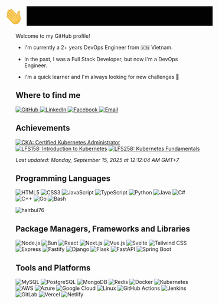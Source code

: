 <h1 style="display: flex; gap: 10px; align-items: center; justify-content: center">
<img alt="👋" src="./assets/wave.gif" width="50" height="50">
<img src="./assets/greet.svg" alt="Hi there, I'm Bui Duc Hai" style="mix-blend-mode: difference;"/>
</h1>

Welcome to my GitHub profile!

* I'm currently a 2+ years DevOps Engineer from 🇻🇳 Vietnam.

* In the past, I was a Full Stack Developer, but now I'm a DevOps Engineer.

* I'm a quick learner and I'm always looking for new challenges 💯

## Where to find me

<p>
  <a href="https://github.com/hairbui76" target="_blank">
    <img alt="GitHub" src="https://img.shields.io/badge/GitHub-181717?style=for-the-badge&logo=github&logoColor=white">
  </a>
  <a href="https://www.linkedin.com/in/hairbui76/" target="_blank">
    <img alt="LinkedIn" src="https://img.shields.io/badge/LinkedIn-0077B5?style=for-the-badge&logo=linkedin&logoColor=white">
  </a>
  <a href="https://www.facebook.com/buihai0706vn" target="_blank">
    <img alt="Facebook" src="https://img.shields.io/badge/Facebook-1877F2?style=for-the-badge&logo=facebook&logoColor=white">
  </a>
  <a href="mailto:buiduchai0706@gmail.com" target="_blank">
    <img alt="Email" src="https://img.shields.io/badge/Email-D14836?style=for-the-badge&logo=gmail&logoColor=white">
  </a>
</p>

## Achievements

<!-- CREDLY-BADGES:START -->

<a href="https://www.credly.com/badges/613de0ae-d019-401c-9011-e8b9d43a6902" target="_blank"><img src="https://images.credly.com/images/8b8ed108-e77d-4396-ac59-2504583b9d54/cka_from_cncfsite__281_29.png" width="80" height="80" alt="CKA: Certified Kubernetes Administrator" title="CKA: Certified Kubernetes Administrator&#10;Issued by: The Linux Foundation&#10;Date: Jul 9, 2025" /></a>
<a href="https://www.credly.com/badges/ecf1db7f-f4df-406f-9ffa-b90787031d6f" target="_blank"><img src="https://images.credly.com/images/4b5a8636-c554-482d-bbdc-7925fb3624c3/blob" width="80" height="80" alt="LFS158: Introduction to Kubernetes" title="LFS158: Introduction to Kubernetes&#10;Issued by: The Linux Foundation&#10;Date: Jul 14, 2025" /></a>
<a href="https://www.credly.com/badges/0eb65f61-0a42-451d-827d-89170107716a" target="_blank"><img src="https://images.credly.com/images/123746a7-fbbe-4fdd-9c0c-f0254e53292a/blob" width="80" height="80" alt="LFS258: Kubernetes Fundamentals" title="LFS258: Kubernetes Fundamentals&#10;Issued by: The Linux Foundation&#10;Date: Jun 23, 2025" /></a>


*Last updated: Monday, September 15, 2025 at 12:12:04 AM GMT+7*
<!-- CREDLY-BADGES:END -->

## Programming Languages

<p>
  <img alt="HTML5" src="https://img.shields.io/badge/HTML5-E34F26?style=for-the-badge&logo=html5&logoColor=white">
  <img alt="CSS3" src="https://img.shields.io/badge/CSS-639?style=for-the-badge&logo=css&logoColor=fff">
  <img alt="JavaScript" src="https://img.shields.io/badge/JavaScript-F7DF1E?style=for-the-badge&logo=javascript&logoColor=black">
  <img alt="TypeScript" src="https://img.shields.io/badge/TypeScript-3178C6?style=for-the-badge&logo=typescript&logoColor=white">
  <img alt="Python" src="https://img.shields.io/badge/Python-3776AB?style=for-the-badge&logo=python&logoColor=white">
  <img alt="Java" src="https://img.shields.io/badge/Java-%23ED8B00?style=for-the-badge&logo=openjdk&logoColor=white">
  <img alt="C#" src="https://img.shields.io/badge/C%23-239120?style=for-the-badge&logo=c-sharp&logoColor=white">
  <img alt="C++" src="https://img.shields.io/badge/C++-00599C?style=for-the-badge&logo=c%2B%2B&logoColor=white">
  <img alt="Go" src="https://img.shields.io/badge/Go-00ADD8?style=for-the-badge&logo=go&logoColor=white">
  <img alt="Bash" src="https://img.shields.io/badge/Bash-4EAA25?style=for-the-badge&logo=gnubash&logoColor=fff">
</p>

<p>
  <p><img src="https://github-readme-stats.vercel.app/api/top-langs?username=hairbui76&show_icons=true&locale=en&layout=compact" alt="hairbui76" /></p>
</p>

## Package Managers, Frameworks and Libraries

<p>
  <img alt="Node.js" src="https://img.shields.io/badge/Node.js-339933?style=for-the-badge&logo=node.js&logoColor=white">
  <img alt="Bun" src="https://img.shields.io/badge/Bun-000000?style=for-the-badge&logo=bun&logoColor=white">
  <img alt="React" src="https://img.shields.io/badge/React-61DAFB?style=for-the-badge&logo=react&logoColor=black">
  <img alt="Next.js" src="https://img.shields.io/badge/Next.js-000000?style=for-the-badge&logo=next.js&logoColor=white">
  <img alt="Vue.js" src="https://img.shields.io/badge/Vue.js-4FC08D?style=for-the-badge&logo=vue.js&logoColor=white">
  <img alt="Svelte" src="https://img.shields.io/badge/Svelte-FF3E00?style=for-the-badge&logo=svelte&logoColor=white">
  <img alt="Tailwind CSS" src="https://img.shields.io/badge/Tailwind%20CSS-06B6D4?style=for-the-badge&logo=tailwind-css&logoColor=white">
  <img alt="Express" src="https://img.shields.io/badge/Express-000000?style=for-the-badge&logo=express&logoColor=white">
  <img alt="Fastify" src="https://img.shields.io/badge/Fastify-000000?style=for-the-badge&logo=fastify&logoColor=white">
  <img alt="Django" src="https://img.shields.io/badge/Django-092E20?style=for-the-badge&logo=django&logoColor=white">
  <img alt="Flask" src="https://img.shields.io/badge/Flask-000000?style=for-the-badge&logo=flask&logoColor=white">
  <img alt="FastAPI" src="https://img.shields.io/badge/FastAPI-009688?style=for-the-badge&logo=fastapi&logoColor=white">
  <img alt="Spring Boot" src="https://img.shields.io/badge/Spring%20Boot-6DB33F?style=for-the-badge&logo=spring-boot&logoColor=white">
</p>

## Tools and Platforms

<p>
<img alt="MySQL" src="https://img.shields.io/badge/MySQL-4479A1?style=for-the-badge&logo=mysql&logoColor=white">
  <img alt="PostgreSQL" src="https://img.shields.io/badge/PostgreSQL-316192?style=for-the-badge&logo=postgresql&logoColor=white">
  <img alt="MongoDB" src="https://img.shields.io/badge/MongoDB-47A248?style=for-the-badge&logo=mongodb&logoColor=white">
  <img alt="Redis" src="https://img.shields.io/badge/Redis-DC382D?style=for-the-badge&logo=redis&logoColor=white">
  <img alt="Docker" src="https://img.shields.io/badge/Docker-2496ED?style=for-the-badge&logo=docker&logoColor=white">
  <img alt="Kubernetes" src="https://img.shields.io/badge/Kubernetes-326CE5?style=for-the-badge&logo=kubernetes&logoColor=white">
  <img alt="AWS" src="https://custom-icon-badges.demolab.com/badge/AWS-%23FF9900.svg?style=for-the-badge&logo=aws&logoColor=white">
  <img alt="Azure" src="https://custom-icon-badges.demolab.com/badge/Microsoft%20Azure-0089D6?style=for-the-badge&logo=msazure&logoColor=white">
  <img alt="Google Cloud" src="https://img.shields.io/badge/Google%20Cloud-%234285F4?style=for-the-badge&logo=google-cloud&logoColor=white">
  <img alt="Linux" src="https://img.shields.io/badge/Linux-FCC624?style=for-the-badge&logo=linux&logoColor=black">
  <img alt="GitHub Actions" src="https://img.shields.io/badge/GitHub%20Actions-2088FF?style=for-the-badge&logo=github-actions&logoColor=white">
  <img alt="Jenkins" src="https://img.shields.io/badge/Jenkins-D24939?style=for-the-badge&logo=jenkins&logoColor=white">
  <img alt="GitLab" src="https://img.shields.io/badge/GitLab-FC6D26?style=for-the-badge&logo=gitlab&logoColor=white">
  <img alt="Vercel" src="https://img.shields.io/badge/Vercel-000000?style=for-the-badge&logo=vercel&logoColor=white">
  <img alt="Netlify" src="https://img.shields.io/badge/Netlify-00C7B7?style=for-the-badge&logo=netlify&logoColor=white">
</p>
